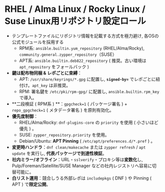# RHEL / Alma Linux / Rocky Linux / Suse Linux用リポジトリ設定ロール

- テンプレートファイルにリポジトリ情報を記載する方式を極力避け, 各OSの
  公式モジュールを採用する
  - RPM系: `ansible.builtin.yum_repository` (RHEL/Alma/Rocky), `community.general.zypper_repository`（SUSE）
  - APT系: `ansible.builtin.deb822_repository` ( 推奨。古い環境は `apt_repository` をフォールバック )
- **鍵は配布物同梱 & レポごとに束縛**：
  - APT: `/usr/share/keyrings/*.gpg` に配置し, **`signed-by=`** でレポごとに紐付け。`apt_key` は非推奨。
  - RPM: 署名鍵を `/etc/pki/rpm-gpg/` に配置し, `ansible.builtin.rpm_key` で導入。
- **二段検証 ( RPM系 ) **：`gpgcheck=1` ( パッケージ署名 )  + `repo_gpgcheck=1` ( メタデータ署名 ) を原則有効化。
- **優先度制御**：
  - RHEL/Alma/Rocky: `dnf-plugins-core` の `priority` を使用 ( 小さいほど優先 ) 。
  - SUSE: `zypper_repository.priority` を使用。
  - Debian/Ubuntu: **APT Pinning** ( `/etc/apt/preferences.d/*.pref` ) 。
- **変更時ハンドラ**：`dnf clean/makecache` または `zypper refresh` / `apt update` を実行し, **代表パッケージで到達性検証**。
- **社内ミラー/オフライン**：URL・`sslverify`・プロキシ等は**変数化**し, Pulp/Foreman/Satellite/SUSE Manager などの社内レジストリへ容易に切替可能に。
- **白リスト運用**：競合しうる外部レポは `includepkgs` ( DNF ) や Pinning ( APT ) で**限定公開**。
